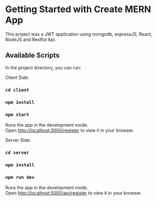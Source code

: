 # Getting Started with Create MERN App

This project was a JWT application using mongodb, expressJS, React, NodeJS and Restful Api. 

## Available Scripts

In the project directory, you can run:

Client Side:

### `cd client`

### `npm install`

### `npm start`

Runs the app in the development mode.\
Open [http://localhost:3000/register](http://localhost:3000/register) to view it in your browser.

Server Side:

### `cd server`

### `npm install`

### `npm run dev`

Runs the app in the development mode.\
Open [http://localhost:5000/api/register](http://localhost:5000/api/register) to view it in your browser.